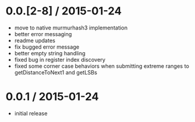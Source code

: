 0.0.[2-8] / 2015-01-24
==========================
* move to native murmurhash3 implementation
* better error messaging
* readme updates
* fix bugged error message
* better empty string handling
* fixed bug in register index discovery
* fixed some corner case behaviors when submitting extreme ranges to getDistanceToNext1 and getLSBs

0.0.1 / 2015-01-24
==================
* initial release
